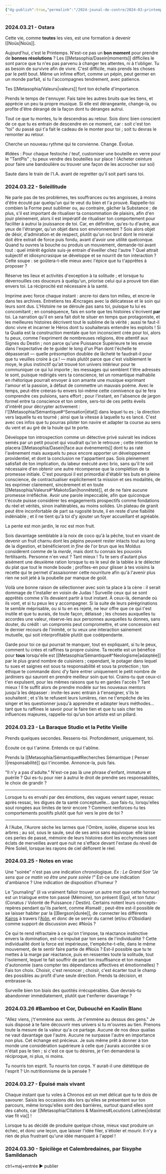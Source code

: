 ```yaml
---
{"dg-publish":true,"permalink":"/2024-jounal-de-contre/2024-03-printemps-qu-il-faut/","created":"2024-04-08T12:06:16.084+02:00","updated":"2024-04-08T15:11:22.885+02:00"}
---
```


### 2024.03.21 - Ostara
Cette vie, comme **toutes** les vies, est une formation à devenir [[Noüs\|Noüs]].

Aujourd'hui, c'est le Printemps. N'est-ce pas un **bon moment** pour prendre de **bonnes résolutions** ?
Les [[Metasophia/Dasein\|moments]] difficiles le sont parce que tu n'es pas parvenu à changer tes attentes, ni à t'obliger. Tu as besoin de survivre afin de vivre. C'est difficile, mais prends les choses par le petit bout. Même un infime effort, comme un pépin, peut germer en un monde parfait, si tu l'accompagnes tendrement, avec patience.

Tes [[Metasophia/Valeurs\|valeurs]] font ton échelle d'importance.

Prends le temps de t'ennuyer. Fais taire les autres bruits que les tiens, et apprécie un peu ta propre musique. Si elle est dérangeante, change-la, ou profite d'être dérangé de la façon dont tu déranges autrui.

Tout ce que tu montes, tu le descendras au retour. Sois donc bien conscient de ce que tu es entrain de descendre en ce moment, car : soit c'est ton "toi" du passé qui t'a fait le cadeau de le monter pour toi ; soit tu devras le remonter au retour.

Cherche un nouveau rythme qui te convienne. Change. Évolue.

#Idées : Pour chaque festoche / teuf, customiser une bouteille en verre pour le "TantPis" ; tu peux vendre des bouteilles sur place ! (Acheter ceinture pour faire une bandoulière ou trouver une façon de les accrocher sur soi)

Saute dans le train de l'I.A. avant de regretter qu'il soit parti sans toi.
### 2024.03.22 - Soleillitude

Ne parle pas de tes problèmes, tes souffrances ou tes angoisses, à moins d'être écouté par quelqu'un qui te veut du bien et l'a prouvé.
Rappelle-toi combien la Forme peut sublimer ou, au contraire, gâcher la Substance ; de plus, s'il est important de ritualiser ta consommation de plaisirs, afin d'en jouir pleinement, alors il est impératif de ritualiser ton comportement pour faciliter à autrui la jouissance de toi.
Car, en définitive, qu'es-tu d'autre, aux yeux de l'étranger, qu'un objet dans son environnement ? Sois alors objet de désir, d'admiration et de respect, plutôt qu'un roc brut dont le minerai doit être extrait de force puis fondu, avant d'avoir une utilité quelconque.
Quand tu ouvres la bouche ou produis un mouvement, demande-toi avant tout : quel intérêt égoïste suis-je entrain d'éveiller chez l'autre ? Quel attrait  subjectif et idiosyncrasique se développe et se nourrit de ton interaction ? Cette soupe : se goûtera-t-elle mieux avec l'épice que tu t'apprêtes à proposer ?

Réserve tes lieux et activités d'exception à ta solitude ; et lorsque tu déverrouilles ces douceurs à quelqu'un, priorise celui qui a prouvé ton élan envers toi. La réciprocité est nécessaire à la santé.

Imprime avec force chaque instant : ancre-toi dans ton milieu, et encre-le dans tes archives. Entretiens tes Æncrages avec la délicatesse et le soin qui leurs sont dus. L'Histoire ne se déroule pas sans toi, puisque tu lui es concomitant ; en conséquence, fais en sorte que tes histoires s'écrivent **par** toi. La narration qu'il en sera fait doit te situer en temps que protagoniste, et les meilleures histoires décrivent tout le sublime de la vérité ; aussi te faut-il donc vivre et incarner le Héros dont tu souhaiterais entendre les exploits ! Si ta Qualia est la construction mentale que ton inconscient crée pour toi, alors tu peux, comme l'expriment de nombreuses religions, être attentif aux Signes du Destin ; non parce qu'une Puissance Supérieure te les envoie dans l'expectative de te guider le long d'un Plan dont l'échelle te dépasserait — quelle présomption doublée de lâcheté te faudrait-il pour que tu veuilles croire à ça ! — mais plutôt parce que c'est visiblement le moye, le plus instinctif qu'ait trouvé ton univers intérieur pour te communiquer ce qui lui importe ; les messages qui semblent t'être adressés le sont, puisque redirigés vers ta conscience, tel un romantique malhabile en rhétorique pourrait envoyer à son amante une musique exprimant l'amour et la passion, à défaut de commettre un mauvais poème.
Avec le temps, peut-être créeras-tu envers toi-même cette connivence qui te fera comprendre ces pulsions, sans effort ; pour l'instant, en l'absence de jargon formel entre ta conscience et ton ombre, sers-toi de ces petits éveils d'intérêt pour décrypter activement : l'[[Metasophia/Sémantique#^Sensation\|état]] dans lequel tu es ; la direction vers laquelle tu es tourné ; ainsi que la vitesse à laquelle tu es lancé. C'est avec ces infos que tu pourras piloter ton navire et adapter ta course au sens du vent et au gré de la houle qui te porte.

Développe ton introspection comme un détective privé suivrait les indices semés par un petit poucet qui voudrait qu'on le retrouve ; cette intention te placera [[Metasophia/Dasein\|face aux événements]] dont tu as raté l'avènement mais auxquels tu peux encore apporter un développement providentiel, et dont la conclusion ne t'appartient pas. Sois pleinement satisfait de ton implication, du labeur exécuté avec brio, sans qu'il te soit nécessaire d'en obtenir une autre récompense que la complétion de ta promesse initiale.
C'est pourquoi il est primordial d'établir tes buts en pleine conscience, de contractualiser explicitement ta mission et ses modalités, de les exprimer clairement, sincèrement et en toute [[Metasophia/Valeurs#^MakotoSan\|honnêteté]], et de ne faire aucune promesse irréfléchie. Avoir une parole impeccable, afin que quiconque t'écoute puisse considérer tes engagements prospectifs comme fondations du réel et vérités, sinon inaltérables, au moins solides. Un plateau de granit peut être inconfortable de part sa rugosité brute, il en reste d'une fiabilité indéniable ; et il ne tient qu'à toi d'y ajouter un foyer accueillant et agréable.

La pente est mon jardin, le roc est mon fruit.

Sois davantage semblable à la noix de coco qu'à la pêche, tout en visant de devenir un fruit charnu dont les pépins peuvent rester intacts tout au long de la digestion, et bénéficieront *in fine* de l'or brun que les Moldus considèrent comme de la *merde*, mais dont tu connais les pouvoirs fertilisants.
Personne n'en veut ? Tant mieux ! Tu te sers d'autant plus aisément une deuxième ration lorsque tu es le seul de la tablée à te délecter du plat que tout le monde boude ; profites-en pour glisser à tes voisins la recette qui te permet d'assaisonner cette nourriture afin qu'à l'avenir plus rien ne soit jeté à la poubelle par manque de goût.

Voilà une bonne raison de sélectionner avec soin ta place à la cène : il serait dommage de t'installer en voisin de Judas ! Surveille ceux qui se sont apprêtés comme s'ils devaient partir à tout instant. À ceux-là, demande où ils vont, et si tu peux les y accompagner. Si la suite de leurs pérégrinations te semble méprisable, ou si tu en es rejeté, ne leur offre que ce qui t'est inutile et que tu aurais, de toute façon, délaissé ; les choses auxquelles tu accordes une valeur, réserve-les aux personnes auxquelles tu donnes, sans douter, du crédit : un compromis peut compromettre, et une concession est le dernier recours de l'inimité, or tu veux une interaction sainement mutuelle, qui soit interprofitable plutôt que codépendante.

Garde pour toi ce qui pourrait te manquer, tout en expliquant, si tu le peux, comment tu crées et raffines ta propre cuisine. Ta recette est un bénéfice pour **tous** lorsqu'elle est [[Metasophia/Sémantique#^Neologisme\|adꜵptée]] par le plus grand nombre de cuisiniers ; cependant, le potager dans lequel tu sues et saignes est sous ta responsabilité et sous ta protection ; ton éthique te commande donc d'y faire entrer uniquement le petit nombre de jardiniers qui sauront en prendre meilleur soin que toi.
Crains-tu que ceux-ci t'en expulsent, pour les mêmes raisons que tu en gardes l'accès ? Tant mieux ! Il te suffit alors de prendre modèle sur tes nouveaux mentors jusqu'à les dépasser : invite-les avec entrain à t'enseigner, s'ils le souhaitent ; et s'ils te refusent leurs lumières, rien ne t'empêche de les singer et les questionner jusqu'à apprendre et adꜵpter leurs méthodes... tant que tu raffines le savoir pour le faire tien et que tu sais citer tes influences majeures, rappelle-toi qu'un bon artiste est un pillard.

### 2024.03.23 - La Baraque Studio et la Petite Vieille

Prends quelques secondes.
Ressens-toi.
Profondément, uniquement, toi.

Écoute ce qui t'anime.
Entends ce qui t'abîme.

Prends la [[Metasophia/Sémantique#Recherches Sémantique ( Penser )\|responsabilité]] qui t'incombe.
Annonce-la, puis fais.

"Il n'y a pas d'adulte."
N'est-ce pas là une phrase d'enfant, immature et puérile ? Qui es-tu pour nier à autrui le droit de prendre ses responsabilités, le choix de grandir ?

***
Lorsque tu es envahi par des émotions, des vagues venant saper, ressac après ressac, les digues de ta santé conceptuelle... que fais-tu, lorsqu'elles sout rongées aux limites de tenir encore ? Comment renforces-tu tes comportements positifs plutôt que fuir vers le pire de toi ?
***
À l'Aube, l'Aurore sèche les larmes que l'Ombre, isolée, disperse sous les arbres ; au sol, sous le saule, seul de ses amis sans équivoque: elle laisse ces perles de passé, mémoire de leurs histoires dont les ecchymoses sont éclats de merveilles avant que nuit ne s'efface devant l'extase du réveil de Père Soleil, lorsque les rayons de ciel déflorent le réel.

### 2024.03.25 - Notes en vrac

Une "soirée" n'est pas une indication chronologique.
*Ex : Le Grand Soir*
*"Je sens que ce matin va être une pure soirée !"*
Est-ce une indication d'ambiance ? Une indication de disposition d'humeur ?

Le "journaling" (il va vraiment falloir trouver un autre mot que cette horreur) est un trialogue entre ton passé (Mémoire), ton présent (Ego), et ton futur (Conatus / Volonté de Puissance / Destin). Certains notent leurs concepts-repères pendant qu'ils parlent, comme #Ismaël ; peut-être est-il possible de se laisser habiter par la [[Bergson\|durée]], de connecter les différents [Kairos](https://fr.wikipedia.org/wiki/Kairos) à travers l'[Aiôn](https://fr.wikipedia.org/wiki/Ai%C3%B4n), et donc de se servir du carnet (et/ou d'Obsidian) comme support de discussion avec #Noüs ?

Ce qui te rend réfractaire à ce qu'on t'impose, ta réactance instinctive envers la domination, est-ce impulsé par ton sens de l'individualité ?
Cette individualité dont la force est impérieuse, t'empêche-t-elle, dans le même mouvement, de te sentir faire partie de #Noüs ?
Est-il possible que tu te mettes à la marge par réactance, puis en ressentes toute la solitude, tout l'isolement, lequel te fait souffrir de part ton insuffisance et ton manque d'autonomie (sans compter tes dépendances affectives et émotionnelles) ?
Fais ton choix. Choisir, c'est renoncer ; choisir, c'est écarter tout le champ des possibles au profit d'une seule direction.
Prends ta décision, et embrasse-la.

Surveille bien ton biais des quotités irrécupérables. Que devrais-tu abandonner immédiatement, plutôt que t'enferrer davantage ?

### 2024.03.26 #Bamboo et Cor, Dubouché en Kaolin Blanc

"Allez viens, j't'emmène aux vents. Je t'emmène au dessus des gens."
Je suis disposé à te faire découvrir mes univers si tu m'ouvres au tien.
Prenons toute la mesure de la valeur qu'a ce partage. Aucune de nos deux qualias ne vaut davantage que l'autre. Aucune ne surpasse l'autre en importance non plus. Cet échange est précieux.
Je suis même prêt à donner à ton monde une considération supérieure à celle que j'aurais accordée si ce n'était pas le tien ; si c'est ce que tu désires, je t'en demanderai la réciproque, ni plus, ni moins.

Tu nourris ton esprit. Tu nourris ton corps. Y aurait-il une diététique de l'esprit ? Un nutritionnisme de la pensée ?

### 2024.03.27 - Épuisé mais vivant

Chaque instant que tu voles à Chronos est un met délicat que tu te dois de savourer. Saisis les occasions dès lors qu'elles se présentent sur ton parcours, même lorsqu'elles sont des barrières, surtout quand elles sont des cahots, car [[Metasophia/Citations & Maximes#Locutions Latines\|obstat viae fit via]] !

Lorsque tu as décidé de produire quelque chose, mieux vaut produire un échec, et donc une leçon, que laisser l'idée filer, s'étioler et mourir.
Il n'y a rien de plus frustrant qu'une idée manquant à l'appel !

### 2024.03.30 - Spicilège et Calembredaines, par Sisyphe Samildanach

ctrl+maj+entrée ► publier

